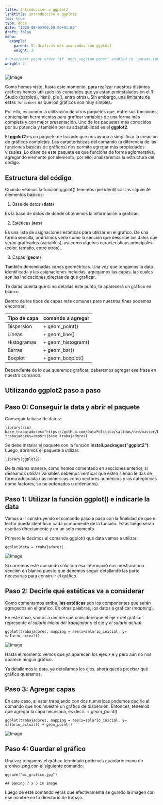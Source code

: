 ```yaml
---
title: Introducción a ggplot2
linktitle: Introducción a ggplot2
toc: true
type: docs
date: "2020-08-05T00:00:00+01:00"
draft: false
menu:
  example:
    parent: 5. Gráficos más avanzados con ggplot2
    weight: 1

# Prev/next pager order (if `docs_section_pager` enabled in `params.toml`)
weight: 3
---
```


![Image](/cursos/5-1-1.jpg)

Como hemos visto, hasta este momento, para realizar nuestros distintos
gráficos hemos utilizado los comandos que ya están preinstalados en el R
Studio (barplot(), hist(), pie(), entre otros). Sin embargo, una
limitante de estas `funciones` es que los gráficos son muy simples.

Por ello, es común la utilización de otros paquetes que, entre sus
funciones, contemplan herramientas para graficar variables de una forma
más completa y con mejor presentación. Uno de los paquetes más conocidos
por su potencia y también por su adaptabilidad es el **ggplot2**.

El **ggplot2** es un paquete de trazado que nos ayuda a simplificar la
creación de gráficos complejos. Las características del comando (a
diferencia de las funciones básicas de gráficos) nos permite agregar más
propiedades visuales. Lo clave de este paquete es que funciona de forma
aglomerativa, agregando elemento por elemento, por ello, analizaremos la
estructura del código.

Estructura del código
---------------------

Cuando veamos la función ggplot() tenemos que identificar los siguiente
elementos básicos:

1.  Base de datos (**data**)

Es la base de datos de donde obtenemos la información a graficar.

2.  Estéticas (**aes**)

Es una lista de asignaciones estéticas para utilizar en el gráfico. De
una forma sencilla, podríamos verlo como la sección que describe los
datos que serán graficados (variables), así como algunas características
principales (color, tamaño, entre otros).

3.  Capas (**geom**)

También denominadas capas geométricas. Una vez que tengamos la data
identificada y las asignaciones incluidas, agregamos las capas, las
cuales son las indicaciones directas de qué graficar.

Te darás cuenta que si no detallas este punto, te aparecerá un gráfico
en blanco.

Dentro de los tipos de capas más comunes para nuestros fines podemos
encontrar:

| Tipo de capa | comando a agregar |
| ------------- | ------------- |
| Dispersión | + geom_point()  |
| Líneas | + geom_line() |
| Histogramas  | + geom_histogram() |
| Barras  | + geom_bar() |
| Boxplot  | + geom_boxplot() |

Dependiente de lo que queremos graficar, deberemos agregar ese frase en
nuestro comando.

Utilizando ggplot2 paso a paso
------------------------------

Paso 0: Conseguir la data y abrir el paquete
--------------------------------------------

Conseguir la base de datos::

    library(rio)
    base_trabajadores="https://github.com/DataPolitica/salidas/raw/master/Data/trabajadores.sav"
    trabajadores=import(base_trabajadores)

Se debe instalar el paquete con la función
**install.packages("ggplot2")**. Luego, abrirmos el paquete a utilizar.

    library(ggplot2)

De la misma manera, como hemos comentado en secciones anterior, si
deseamos utilizar variables debemos verificar que estén siendo leídas de
forma adecuada (las númericas como vectores numéricos y las categóricas
como factores, se no ordenados u ordenados).

Paso 1: Utilizar la función ggplot() e indicarle la data
--------------------------------------------------------

Vamos a ir construyendo el comando paso a paso con la finalidad de que
el lector pueda identificar cada componente de la función. Estas luego
serán escritas directamente y en un solo momento.

Primero le decimos al comando ggplot() qué data vamos a utilizar:

    ggplot(data = trabajadores)

![Image](/cursos/5-1-3.jpg)

Si corremos este comando sólo con esa informació nos mostrará una
sección en blanco puesto que debemos seguir detallando las parte
necesarias para construir el gráfico.

Paso 2: Decirle qué estéticas va a considerar
---------------------------------------------

Como comentamos arriba, **las estéticas** son los componentes que serán
agregados en el gráfico. En otras palabras, los datos a graficar
(*mapping*).

En este caso, vamos a decirle que considere que el eje x del gráfico
represente *el salario inicial del trabajador* y el eje y *el salario
actual*:

    ggplot(trabajadores, mapping = aes(x=salario_inicial, y= salario_actual))

![Image](/cursos/5-1-4.jpg)

Hasta el momento vemos que ya aparecen los ejes x e y pero aún no nos
aparece ningún gráfico.

Ya detallamos la data, ya detallamos los ejes, ahora queda precisar qué
gráfico queremos.

Paso 3: Agregar capas
---------------------

En este caso, al estar trabajando con dos numéricas podemos decirle al
comando que nos muestre un gráfico de dispersión. Entonces, tenemos que
agregar la capa necesaria, es decir: + geom\_point()

    ggplot(trabajadores, mapping = aes(x=salario_inicial, y= salario_actual)) + geom_point()

![Image](/cursos/5-1-5.jpg)

Paso 4: Guardar el gráfico
--------------------------

Una vez tengamos el gráfico terminado podemos guardarlo como un archivo
.png con el siguiente comando:

    ggsave("mi_grafico.jpg")

    ## Saving 7 x 5 in image

Luego de este comando verás que efectivamente se guardo la imagen con ese nombre en tu directorio de trabajo. 